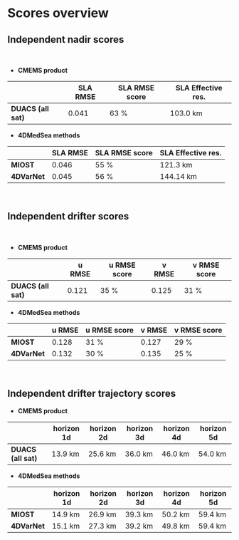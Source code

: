 # Scores overview 
    
    
## Independent nadir scores  

<br> 

- **CMEMS product**

|               | SLA RMSE | SLA RMSE score | SLA Effective res. |
|---------------|------|------------|---------------- |
|**DUACS (all sat)**|0.041 | 63 %        |103.0 km        |

- **4DMedSea methods**

|               | SLA RMSE | SLA RMSE score | SLA Effective res. |
|---------------|------|------------|---------------- | 
|**MIOST**          |0.046 | 55 %     |121.3 km        |
|**4DVarNet**          |0.045 | 56 %       |144.14 km        |
 
 
<br>

## Independent drifter scores  
    
<br> 

- **CMEMS product**

|               | u RMSE | u RMSE score | v RMSE | v RMSE score |  
|---------------|--------|--------------|--------|--------------|
|**DUACS (all sat)**| 0.121  |  35 %         | 0.125  | 31 %         |  

- **4DMedSea methods**

|               | u RMSE | u RMSE score | v RMSE | v RMSE score |  
|---------------|--------|--------------|--------|--------------| 
|**MIOST**          | 0.128  | 31 %         | 0.127  | 29 %         |
|**4DVarNet**          | 0.132  |  30 %         | 0.135  | 25 %         |
  

<br>
 
 
## Independent drifter trajectory scores 



- **CMEMS product**

|               | horizon 1d | horizon 2d | horizon 3d | horizon 4d |  horizon 5d |  
|---------------|--------|--------------|--------|--------------|--------------|
|**DUACS (all sat)**| 13.9 km  | 25.6 km    | 36.0 km | 46.0 km    |  54.0 km  |

- **4DMedSea methods**

|               | horizon 1d | horizon 2d | horizon 3d | horizon 4d |  horizon 5d |  
|---------------|--------|--------------|--------|--------------|-------------| 
|**MIOST**          | 14.9 km  | 26.9 km    | 39.3 km | 50.2 km    |  59.4 km  |
|**4DVarNet**          | 15.1 km  | 27.3 km    | 39.2 km | 49.8 km    |  59.4 km  |
           